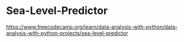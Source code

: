 # Sea-Level-Predictor
https://www.freecodecamp.org/learn/data-analysis-with-python/data-analysis-with-python-projects/sea-level-predictor
